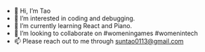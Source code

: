 - 👋 Hi, I’m Tao
- 👀 I’m interested in coding and debugging.
- 🌱 I’m currently learning React and Piano.
- 💞️ I’m looking to collaborate on #womeningames #womenintech
- 📫 Please reach out to me through suntao0113@gmail.com

<!---
suntao0113/suntao0113 is a ✨ special ✨ repository because its `README.md` (this file) appears on your GitHub profile.
You can click the Preview link to take a look at your changes.
--->
